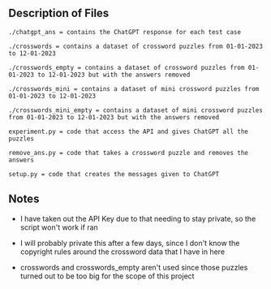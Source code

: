 ## Description of Files 

```
./chatgpt_ans = contains the ChatGPT response for each test case

./crosswords = contains a dataset of crossword puzzles from 01-01-2023 to 12-01-2023

./crosswords_empty = contains a dataset of crossword puzzles from 01-01-2023 to 12-01-2023 but with the answers removed

./crosswords_mini = contains a dataset of mini crossword puzzles from 01-01-2023 to 12-01-2023

./crosswords_mini_empty = contains a dataset of mini crossword puzzles from 01-01-2023 to 12-01-2023 but with the answers removed

experiment.py = code that access the API and gives ChatGPT all the puzzles

remove_ans.py = code that takes a crossword puzzle and removes the answers

setup.py = code that creates the messages given to ChatGPT
```

## Notes

- I have taken out the API Key due to that needing to stay private, so the script won't work if ran

- I will probably private this after a few days, since I don't know the copyright rules around the crossword data that I have in here

- crosswords and crosswords_empty aren't used since those puzzles turned out to be too big for the scope of this project 